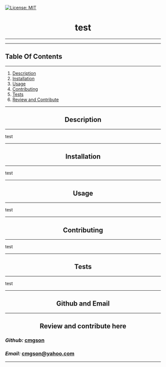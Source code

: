 
   [![License: MIT](https://img.shields.io/badge/License-MIT-yellow.svg)](https://opensource.org/licenses/MIT)


# <div align='center'> **test** </div>

--- 

--- 

## **Table Of Contents** 

---

1. [Description](#description)
2. [Installation](#installation)
3. [Usage](#usage)
4. [Contributing](#contributing)
5. [Tests](#tests)
6. [Review and Contribute](#github)
--- 


## <div align ='center'> <a name="description"></a> **Description** </div> 

--- 

test

--- 
 
## <div align ='center'> <a name="installation"></a> **Installation** </div>
--- 
 
test

--- 

## <div align ='center'> <a name="usage"></a> **Usage** </div>

--- 

test

--- 

## <div align ='center'> <a name="contributing"></a> **Contributing** </div>

--- 

test

--- 

## <div align ='center'> <a name="tests"></a> **Tests** </div>

--- 

test

--- 

## <div align ='center'> <a name="github"></a> **Github and Email** </div>

--- 

## <div align ='center'> **Review and contribute here**</div>

### _Github:_ [cmgson](https://github.com/cmgson)



### _Email:_ cmgson@yahoo.com

--- 
